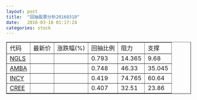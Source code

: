```yaml
---
layout: post
title:  "回抽股票分析20160310"
date:   2016-03-10 01:17:24
categories: stock
---
```

<script type="text/javascript">
var stockList = []
stockList.push('gb_ngls');
stockList.push('gb_amba');
stockList.push('gb_incy');
stockList.push('gb_cree');
</script>
<table border="1">
 <tr>
 <td>代码</td>
 <td>最新价</td>
 <td>涨跌幅(%)</td>
 <td>回抽比例</td>
 <td>阻力</td>
 <td>支撑</td>
</tr>
  <tr id="ngls">
  <td><a href="http://stock.finance.sina.com.cn/usstock/quotes/NGLS.html" target="_blank">NGLS</a></td><td></td><td></td><td>0.793</td><td>14.365</td><td>9.68</td></tr>
  <tr id="amba">
  <td><a href="http://stock.finance.sina.com.cn/usstock/quotes/AMBA.html" target="_blank">AMBA</a></td><td></td><td></td><td>0.748</td><td>46.33</td><td>35.045</td></tr>
  <tr id="incy">
  <td><a href="http://stock.finance.sina.com.cn/usstock/quotes/INCY.html" target="_blank">INCY</a></td><td></td><td></td><td>0.419</td><td>74.765</td><td>60.64</td></tr>
  <tr id="cree">
  <td><a href="http://stock.finance.sina.com.cn/usstock/quotes/CREE.html" target="_blank">CREE</a></td><td></td><td></td><td>0.407</td><td>32.51</td><td>23.86</td></tr>
</table>
